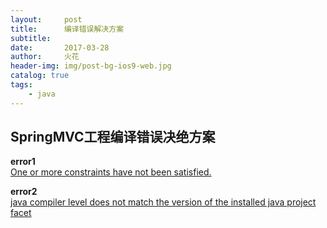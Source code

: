 ```yaml
---
layout:     post
title:      编译错误解决方案
subtitle:   
date:       2017-03-28
author:     火花
header-img: img/post-bg-ios9-web.jpg
catalog: true
tags:
    - java
---
```

## SpringMVC工程编译错误决绝方案

**error1**  
[One or more constraints have not been satisfied.](https://blog.csdn.net/mafan121/article/details/51944346)

**error2**  
[java compiler level does not match the version of the installed java project facet](https://blog.csdn.net/chszs/article/details/8125828)
